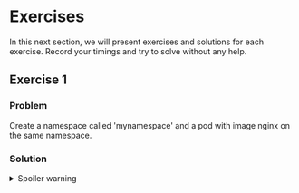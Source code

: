 # Exercises
In this next section, we will present exercises and solutions for each exercise.
Record your timings and try to solve without any help. 

## Exercise 1

### Problem
Create a namespace called 'mynamespace' and a pod with image nginx on the same namespace.

### Solution
<details>
  <summary>Spoiler warning</summary>
  ```
    k create ns mynamespace
    k run nginx --image=nginx --restart=Never -n mynamespace
  ```
</details>


